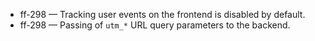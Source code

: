 
- ff-298 — Tracking user events on the frontend is disabled by default.
- ff-298 — Passing of `utm_*` URL query parameters to the backend.
